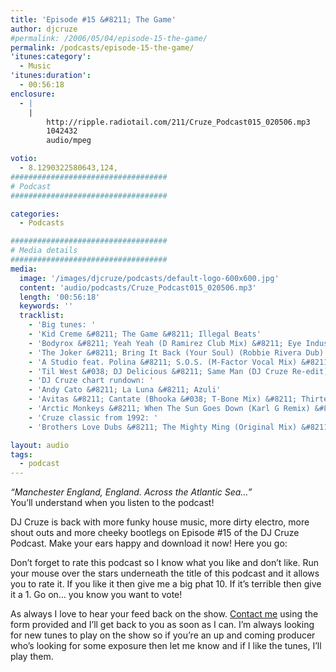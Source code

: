 ```yaml
---
title: 'Episode #15 &#8211; The Game'
author: djcruze
#permalink: /2006/05/04/episode-15-the-game/
permalink: /podcasts/episode-15-the-game/
'itunes:category':
  - Music
'itunes:duration':
  - 00:56:18
enclosure:
  - |
    |
        http://ripple.radiotail.com/211/Cruze_Podcast015_020506.mp3
        1042432
        audio/mpeg

votio:
  - 8.1290322580643,124,
###################################
# Podcast
###################################

categories:
  - Podcasts

###################################
# Media details
###################################
media:
  image: '/images/djcruze/podcasts/default-logo-600x600.jpg'
  content: 'audio/podcasts/Cruze_Podcast015_020506.mp3'
  length: '00:56:18'
  keywords: ''
  tracklist:
    - 'Big tunes: '
    - 'Kid Creme &#8211; The Game &#8211; Illegal Beats'
    - 'Bodyrox &#8211; Yeah Yeah (D Ramirez Club Mix) &#8211; Eye Industries'
    - 'The Joker &#8211; Bring It Back (Your Soul) (Robbie Rivera Dub) &#8211; Hit!'
    - 'A Studio feat. Polina &#8211; S.O.S. (M-Factor Vocal Mix) &#8211; Absolution'
    - 'Til West &#038; DJ Delicious &#8211; Same Man (DJ Cruze Re-edit) &#8211; Data'
    - 'DJ Cruze chart rundown: '
    - 'Andy Cato &#8211; La Luna &#8211; Azuli'
    - 'Avitas &#8211; Cantate (Bhooka &#038; T-Bone Mix) &#8211; Thirteen [rec]'
    - 'Arctic Monkeys &#8211; When The Sun Goes Down (Karl G Remix) &#8211; Domino Records'
    - 'Cruze classic from 1992: '
    - 'Brothers Love Dubs &#8211; The Mighty Ming (Original Mix) &#8211; Stress Records'

layout: audio
tags:
  - podcast
---
```


_&#8220;Manchester England, England. Across the Atlantic Sea&#8230;&#8221;_  
You&#8217;ll understand when you listen to the podcast!

DJ Cruze is back with more funky house music, more dirty electro, more shout outs and more cheeky bootlegs on Episode #15 of the DJ Cruze Podcast. Make your ears happy and download it now! Here you go:

Don&#8217;t forget to rate this podcast so I know what you like and don&#8217;t like. Run your mouse over the stars underneath the title of this podcast and it allows you to rate it. If you like it then give me a big phat 10. If it&#8217;s terrible then give it a 1. Go on&#8230; you know you want to vote!

As always I love to hear your feed back on the show. [Contact me][4] using the form provided and I&#8217;ll get back to you as soon as I can. I&#8217;m always looking for new tunes to play on the show so if you&#8217;re an up and coming producer who&#8217;s looking for some exposure then let me know and if I like the tunes, I&#8217;ll play them.

[1]: http://ripple.radiotail.com/211/Cruze_Podcast015_020506.mp3
[2]: http://www.djcruze.co.uk/cms/podcasts/feed/rss2
[3]: http://www.arcticmonkeys.com/
[4]: /contact
